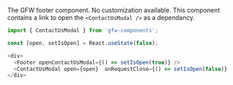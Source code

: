 The GFW footer component. No customization available. This component contains a link to open the `<ContactUsModal />` as a dependancy.

```js
import { ContactUsModal } from 'gfw-components';

const [open, setIsOpen] = React.useState(false);

<div>
  <Footer openContactUsModal={() => setIsOpen(true)} />
  <ContactUsModal open={open}  onRequestClose={() => setIsOpen(false)} />
</div>
```